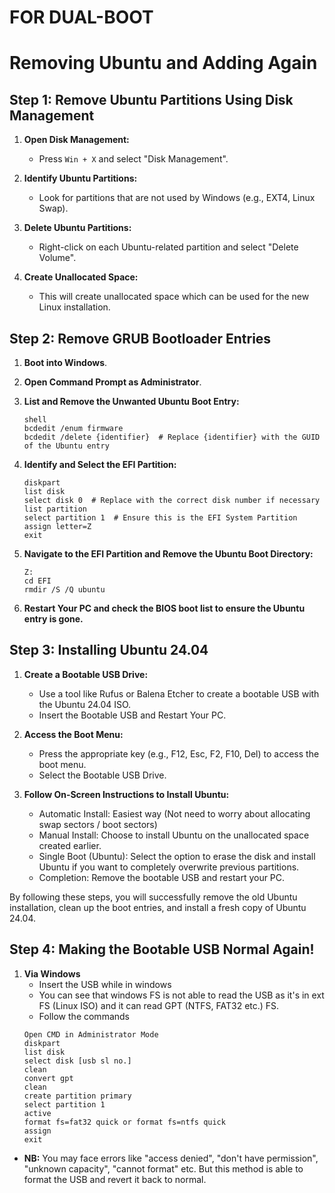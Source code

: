 # FOR DUAL-BOOT

# Removing Ubuntu and Adding Again

## Step 1: Remove Ubuntu Partitions Using Disk Management

1. **Open Disk Management:**
   - Press `Win + X` and select "Disk Management".

2. **Identify Ubuntu Partitions:**
   - Look for partitions that are not used by Windows (e.g., EXT4, Linux Swap).

3. **Delete Ubuntu Partitions:**
   - Right-click on each Ubuntu-related partition and select "Delete Volume".

4. **Create Unallocated Space:**
   - This will create unallocated space which can be used for the new Linux installation.

## Step 2: Remove GRUB Bootloader Entries

1. **Boot into Windows**.

2. **Open Command Prompt as Administrator**.

3. **List and Remove the Unwanted Ubuntu Boot Entry:**
   ```
   shell
   bcdedit /enum firmware
   bcdedit /delete {identifier}  # Replace {identifier} with the GUID of the Ubuntu entry
   ```

4. **Identify and Select the EFI Partition:**
    ```
    diskpart
    list disk
    select disk 0  # Replace with the correct disk number if necessary
    list partition
    select partition 1  # Ensure this is the EFI System Partition
    assign letter=Z
    exit
    ```

5. **Navigate to the EFI Partition and Remove the Ubuntu Boot Directory:**
    ```
    Z:
    cd EFI
    rmdir /S /Q ubuntu
    ```
 
6. **Restart Your PC and check the BIOS boot list to ensure the Ubuntu entry is gone.**

## Step 3: Installing Ubuntu 24.04

1. **Create a Bootable USB Drive:**

   - Use a tool like Rufus or Balena Etcher to create a bootable USB with the Ubuntu 24.04 ISO.
   - Insert the Bootable USB and Restart Your PC.

2. **Access the Boot Menu:**

   - Press the appropriate key (e.g., F12, Esc, F2, F10, Del) to access the boot menu.
   - Select the Bootable USB Drive.

3. **Follow On-Screen Instructions to Install Ubuntu:**

   - Automatic Install: Easiest way (Not need to worry about allocating swap sectors / boot sectors)
   - Manual Install: Choose to install Ubuntu on the unallocated space created earlier.
   - Single Boot (Ubuntu): Select the option to erase the disk and install Ubuntu if you want to completely overwrite previous partitions.
   - Completion: Remove the bootable USB and restart your PC.

By following these steps, you will successfully remove the old Ubuntu installation, clean up the boot entries, and install a fresh copy of Ubuntu 24.04.

## Step 4: Making the Bootable USB Normal Again!

1. **Via Windows**
   - Insert the USB while in windows 
   - You can see that windows FS is not able to read the USB as it's in ext FS (Linux ISO) and it can read GPT (NTFS, FAT32 etc.) FS.
   - Follow the commands
    ```
    Open CMD in Administrator Mode
    diskpart
    list disk
    select disk [usb sl no.]
    clean
    convert gpt
    clean
    create partition primary
    select partition 1
    active
    format fs=fat32 quick or format fs=ntfs quick
    assign
    exit
    ```
- **NB:** You may face errors like "access denied", "don't have permission", "unknown capacity", "cannot format" etc. But this method is able to format the USB and revert it back to normal.


